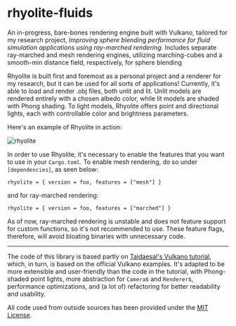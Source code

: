 # rhyolite-fluids
An in-progress, bare-bones rendering engine built with Vulkano, tailored for my research project, _Improving sphere blending performance for fluid simulation applications using ray-marched rendering._ Includes separate ray-marched and mesh rendering engines, utilizing marching-cubes and a smooth-min distance field, respectively, for sphere blending

Rhyolite is built first and foremost as a personal project and a renderer for my research, but it can be used for all sorts of 
applications! Currently, it's able to load and render .obj files, both unlit and lit. Unlit models are rendered entirely with a chosen albedo color,
while lit models are shaded with Phong shading. To light models, Rhyolite offers point and directional lights, each with controllable color and 
brightness parameters.

Here's an example of Rhyolite in action:

![rhyolite](https://user-images.githubusercontent.com/29758429/210491738-b8defba2-e8f9-419f-a428-a89a1e326a55.gif)

In order to use Rhyolite, it's necessary to enable the features that you want to use in your `Cargo.toml`. To enable
mesh rendering, do so under `[dependencies]`, as seen below:

```
rhyolite = { version = foo, features = ["mesh"] }
```

and for ray-marched rendering:

```
rhyolite = { version = foo, features = ["marched"] }
```

As of now, ray-marched rendering is unstable and does not feature support for custom functions, so it's not recommended to use. These feature flags, therefore, will avoid bloating binaries with unnecessary code. 

---

The code of this library is based partly on [Taidaesal's Vulkano tutorial](https://github.com/taidaesal/vulkano_tutorial), which, in turn, is based 
on the official Vulkano examples. It's adapted to be more extensible and user-friendly than the code in the tutorial, with Phong-shaded point lights,
more abstraction for `Camera`s and `Renderer`s, performance optimizations, and (a lot of) refactoring for better readability and usability. 

All code used from outside sources has been provided under the [MIT License](https://opensource.org/licenses/MIT).
